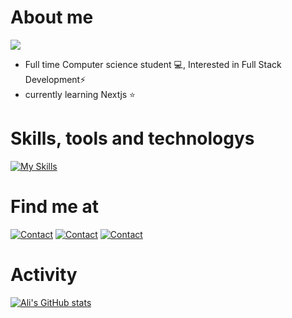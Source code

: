 # About me
![](https://komarev.com/ghpvc/?username=AlshehriAli0&style=flat)
- Full time Computer science student 💻, Interested in Full Stack Development⚡️
- currently learning Nextjs ⭐️

# Skills, tools and technologys
[![My Skills](https://skillicons.dev/icons?i=js,html,css,cpp,codepen,django,express,git,github,js,jquery,mongodb,mysql,nextjs,nodejs,postman,py,react,bootstrap,tailwind&perline=5)](https://github.com/AlshehriAli0)

# Find me at
[![Contact](https://skillicons.dev/icons?i=twitter)](https://x.com/alshehriali0?s=21&t=1Q0F7XipnzTp3MPkW2x8UA)
[![Contact](https://skillicons.dev/icons?i=linkedin)](https://www.linkedin.com/in/ali-alshehri-340b26284)
[![Contact](https://skillicons.dev/icons?i=codepen)](https://codepen.io/AlshehriAli0)

# Activity 
[![Ali's GitHub stats](https://github-readme-stats.vercel.app/api?username=AlshehriAli0)](https://github.com/AlshehriAli0/github-readme-stats)
